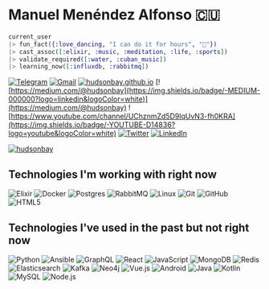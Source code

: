 # Manuel Menéndez Alfonso 🇨🇺

```Elixir
current_user
|> fun_fact({:love_dancing, "I can do it for hours", "🕺"})
|> cast_assoc([:elixir, :music, :meditation, :life, :sports])
|> validate_required([:water, :cuban_music])
|> learning_now([:influxdb, :rabbitmq])
```


[![Telegram](https://img.shields.io/badge/-TELEGRAM-2CA5E0?logo=telegram&logoColor=white)](https://t.me/manuelmenendez) [![Gmail](https://img.shields.io/badge/-GMAIL-D14836?logo=gmail&logoColor=white)](mailto:manuelmenendezalfonso@gmail.com) [![hudsonbay.github.io](https://img.shields.io/badge/-HUDSONBAY.GITHUB.IO-000000)](https://hudsonbay.github.io/) [![https://medium.com/@hudsonbay](https://img.shields.io/badge/-MEDIUM-000000?logo=linkedin&logoColor=white)](https://medium.com/@hudsonbay) ![https://www.youtube.com/channel/UChznmZd5D9lqUvN3-fh0KRA](https://img.shields.io/badge/-YOUTUBE-D14836?logo=youtube&logoColor=white) [![Twitter](https://img.shields.io/badge/-TWITTER-0077B5?logo=twitter&logoColor=white)](https://www.twitter.com/manuelm662) [![LinkedIn](https://img.shields.io/badge/-LINKEDIN-3177C6?logo=linkedin&logoColor=white)](https://www.linkedin.com/in/manuel-menendez-alfonso)

[![hudsonbay](https://github-profile-trophy.vercel.app/?username=hudsonbay&theme=onedark)](https://github.com/ryo-ma/github-profile-trophy)

## Technologies I'm working with right now

![Elixir](https://img.shields.io/badge/-Elixir-000000?style=flat&logo=Elixir&logoColor=purple) ![Docker](https://img.shields.io/badge/-Docker-000000?style=flat&logo=docker) ![Postgres](https://img.shields.io/badge/-Postgres-000000?style=flat&logo=Postgresql&logoColor=blue) ![RabbitMQ](https://img.shields.io/badge/-RabbitMQ-000000?style=flat&logo=rabbitmq) ![Linux](https://img.shields.io/badge/-Linux-000000?style=flat&logo=linux&logoColor=FCC624)  ![Git](https://img.shields.io/badge/-Git-000000?style=flat&logo=git&logoColor=F05032) ![GitHub](https://img.shields.io/badge/-GitHub-000000?style=flat&logo=github&logoColor=FFFFFF) ![HTML5](https://img.shields.io/badge/-HTML5-000000?style=flat&logo=HTML5) 

## Technologies I've used in the past but not right now

![Python](https://img.shields.io/badge/-Python-000000?style=flat&logo=python) ![Ansible](https://img.shields.io/badge/-Ansible-000000?style=flat&logo=Ansible) ![GraphQL](https://img.shields.io/badge/-GraphQL-000000?style=flat&logo=graphql&logoColor=red) ![React](https://img.shields.io/badge/-React-000000?style=flat&logo=react) ![JavaScript](https://img.shields.io/badge/-JavaScript-000000?style=flat&logo=javascript) ![MongoDB](https://img.shields.io/badge/-MongoDB-000000?style=flat&logo=mongodb&logoColor=green) ![Redis](https://img.shields.io/badge/-Redis-000000?style=flat&logo=redis) ![Elasticsearch](https://img.shields.io/badge/-Elasticsearch-000000?style=flat&logo=elasticsearch) ![Kafka](https://img.shields.io/badge/-Kafka-000000?style=flat&logo=apache-kafka) ![Neo4j](https://img.shields.io/badge/-Neo4j-000000?style=flat&logo=neo4j) ![Vue.js](https://img.shields.io/badge/-Vue.js-000000?style=flat&logo=vue.js&logoColor=339933) ![Android](https://img.shields.io/badge/-Android-000000?style=flat&logo=Android) ![Java](https://img.shields.io/badge/-Java-000000?style=flat&logo=Java&logoColor=007396) ![Kotlin](https://img.shields.io/badge/-KOTLIN-000000?style=flat&logo=KOTLIN) ![MySQL](https://img.shields.io/badge/-MySQL-000000?style=flat&logo=MySQL) ![Node.js](https://img.shields.io/badge/-Node.js-000000?style=flat&logo=node.js&logoColor=339933)
